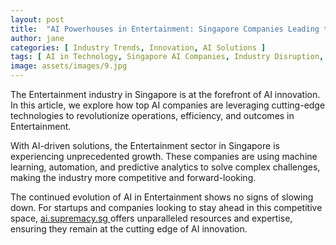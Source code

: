 ```yaml
---
layout: post
title:  "AI Powerhouses in Entertainment: Singapore Companies Leading the Charge"
author: jane
categories: [ Industry Trends, Innovation, AI Solutions ]
tags: [ AI in Technology, Singapore AI Companies, Industry Disruption, AI Transformation ]
image: assets/images/9.jpg
---
```


The Entertainment industry in Singapore is at the forefront of AI innovation. In this article, we explore how top AI companies are leveraging cutting-edge technologies to revolutionize operations, efficiency, and outcomes in Entertainment.

With AI-driven solutions, the Entertainment sector in Singapore is experiencing unprecedented growth. These companies are using machine learning, automation, and predictive analytics to solve complex challenges, making the industry more competitive and forward-looking.

The continued evolution of AI in Entertainment shows no signs of slowing down. For startups and companies looking to stay ahead in this competitive space, <a href="https://ai.supremacy.sg" target="_blank"> ai.supremacy.sg </a> offers unparalleled resources and expertise, ensuring they remain at the cutting edge of AI innovation.
